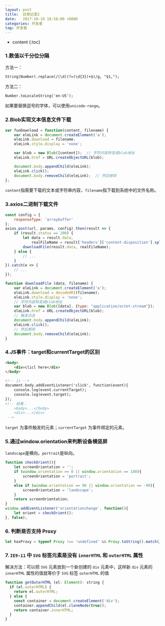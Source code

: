 ```yaml
---
layout: post
title:  日常记录2
date:   2017-10-10 18:58:00 +0800
categories: 开发者
tag: 开发者
---
```


* content
{:toc}

### 1.数值以千分位分隔

方法一：

    String(Number).replace(/(\d)(?=(\d{3})+$)/g, "$1,");

方法二：

    Number.toLocaleString('en-US');

如果要替换逗号的字体，可以使用`unicode-range`。

### 2.Blob实现文本信息文件下载

```js
var funDownload = function(content, filename) {
    var eleLink = document.createElement('a');
    eleLink.download = filename;
    eleLink.style.display = 'none';

    var blob = new Blob([content]);  // 字符内容转变成blob地址
    eleLink.href = URL.createObjectURL(blob);

    document.body.appendChild(eleLink);
    eleLink.click();
    document.body.removeChild(eleLink);  // 然后移除
};
```

`content`指需要下载的文本或字符串内容，`filename`指下载到系统中的文件名称。

### 3.axios二进制下载文件

```js
const config = {
    responseType: 'arraybuffer'
};
axios.post(url, params, config).then(result => {
    if (result.status == 200) {
        let data = result.data,
            realFileName = result['headers']['content-disposition'].split('filename=')[1];
        downloadFile(result.data, realFileName);
    } else {
        // ...
    }
}).catch(e => {
    // ...
});

function downloadFile (data, filename) {
    var eleLink = document.createElement('a');
    eleLink.download = decodeURI(filename);
    eleLink.style.display = 'none';
    // 字符内容转变成blob地址
    var blob = new Blob([data], {type: "application/octet-stream"});
    eleLink.href = URL.createObjectURL(blob);
    // 触发点击
    document.body.appendChild(eleLink);
    eleLink.click();
    // 然后移除
    document.body.removeChild(eleLink);
}
```

### 4.JS事件：target和currentTarget的区别

```html
<body>
    <div>clicl here</div>
</body>

<!-- js -->
document.body.addEventListener('click', function(event){
    console.log(event.currentTarget);
    console.log(event.target);
});
<!-- 结果：
    <body>...</body>
    <div>...</div>
 -->
```

`target` 为事件触发的元素；`currentTarget` 为事件绑定的元素。

### 5.通过window.orientation来判断设备横竖屏

`landscape`是横向，`portrait`是纵向。

```javascript
function checkOrient(){
    let screenOrientation = '';
    if (window.orientation == 0 || window.orientation == 180){
        screenOrientation = 'portrait';
    }
    else if (window.orientation == 90 || window.orientation == -90){
        screenOrientation = 'landscape';
    }
    return screenOrientation;
}
window.addEventListener('orientationchange', function(){
    let orient = checkOrient();
}, false);
```

### 6. 判断是否支持 Proxy

```js
let hasProxy = typeof Proxy !== 'undefined' && Proxy.toString().match(/native code/);
```

### 7. `IE9-11` 中 `SVG` 标签元素是没有 `innerHTML` 和 `outerHTML` 属性

解决方法：可以把 `SVG` 元素放到一个新创建的 `div` 元素中，这样新 `div` 元素的 `innerHTML` 属性的值就等价于 `SVG` 标签 `outerHTML` 的值

```js
function getOuterHTML (el: Element): string {
  if (el.outerHTML) {
    return el.outerHTML;
  } else {
    const container = document.createElement('div');
    container.appendChild(el.cloneNode(true));
    return container.innerHTML;
  }
}
```
